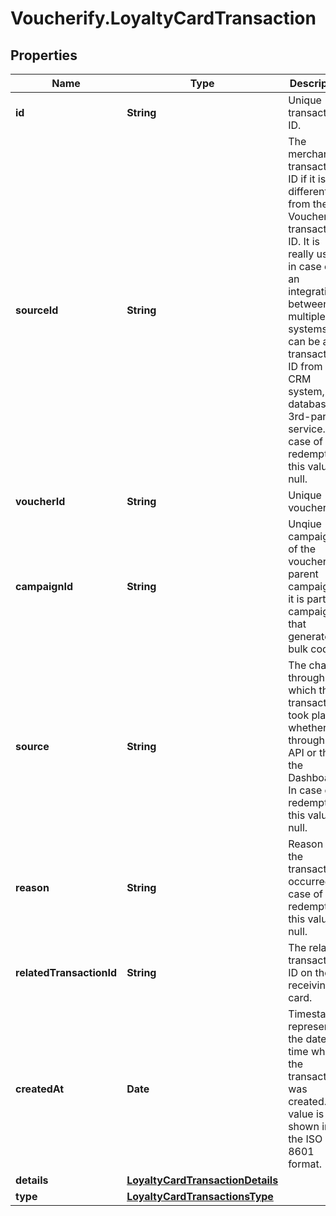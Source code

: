 # Voucherify.LoyaltyCardTransaction

## Properties

Name | Type | Description | Notes
------------ | ------------- | ------------- | -------------
**id** | **String** | Unique transaction ID. | [optional] 
**sourceId** | **String** | The merchant&#39;s transaction ID if it is different from the Voucherify transaction ID. It is really useful in case of an integration between multiple systems. It can be a transaction ID from a CRM system, database or 3rd-party service. In case of a redemption, this value is null. | [optional] 
**voucherId** | **String** | Unique voucher ID. | [optional] 
**campaignId** | **String** | Unqiue campaign ID of the voucher&#39;s parent campaign if it is part of campaign that generates bulk codes. | [optional] 
**source** | **String** | The channel through which the transaction took place, whether through the API or the the Dashboard. In case of a redemption, this value is null. | [optional] 
**reason** | **String** | Reason why the transaction occurred. In case of a redemption, this value is null. | [optional] 
**relatedTransactionId** | **String** | The related transaction ID on the receiving card. | [optional] 
**createdAt** | **Date** | Timestamp representing the date and time when the transaction was created. The value is shown in the ISO 8601 format. | [optional] 
**details** | [**LoyaltyCardTransactionDetails**](LoyaltyCardTransactionDetails.md) |  | [optional] 
**type** | [**LoyaltyCardTransactionsType**](LoyaltyCardTransactionsType.md) |  | [optional] 


